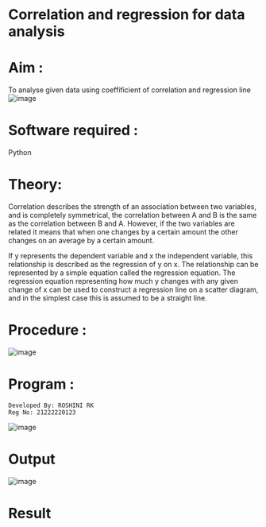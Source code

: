 # Correlation and regression for data analysis
# Aim : 

To analyse given data using coeffificient of correlation and regression line
![image](https://user-images.githubusercontent.com/104613195/168224136-d6b64e64-7d3d-4775-9337-c8f96fe41f2d.png)


# Software required :  

Python

# Theory:

Correlation describes the strength of an association between two variables, and is completely symmetrical, the correlation between A and B is the same as the correlation between B and A. However, if the two variables are related it means that when one changes by a certain amount the other changes on an average by a certain amount.  

If y represents the dependent variable and x the independent variable, this relationship is described as the regression of y on x. The relationship can be represented by a simple equation called the regression equation. The regression equation representing how much y changes with any given change of x can be used to construct a regression line on a scatter diagram, and in the simplest case this is assumed to be a straight line.

# Procedure :

![image](https://user-images.githubusercontent.com/104613195/168225866-ac8f6610-bdc3-4ac2-a24e-2b24ba08e189.png)

# Program :
```
Developed By: ROSHINI RK
Reg No: 21222220123
```

![image](https://github.com/logesh1326/Correlation_Regression/assets/153622874/3fe8539e-3e72-4fd5-ad77-dc1f8b0c8958)





# Output 
![image](https://github.com/logesh1326/Correlation_Regression/assets/153622874/978275c6-4f5c-42f0-baf5-645be9cfc48e)

# Result

